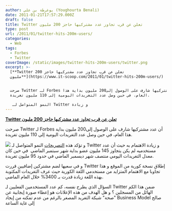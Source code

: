 ```yaml
---
author: يوغرطة بن علي (Youghourta Benali)
date: 2011-01-21T17:57:29.000Z
draft: false
title: Twitter تعلن عن قرب تجاوز عدد مشتركيها حاجز 200 مليون
type: post
url: /2011/01/twitter-hits-200m-users/
categories:
  - Web
tags:
  - Forbes
  - Twitter
coverImage: /static/images/twitter-hits-200m-users/twitter.png
excerpt: >-
  [**Twitter تعلن عن قرب تجاوز عدد مشتركيها حاجز 200
  مليون**](https://www.it-scoop.com/2011/01/twitter-hits-200m-users/)


  صرحت Twitter لـ Forbes أن عدد مشتركيها شارف على الوصول إلى200 مليون بداية هذا
  العام، في حين وصل عدد التغريدات اليومية إلى 110 مليون تغريدة.

   النمو المتواصل لـ Twitter و زيادة
---
```

[**Twitter تعلن عن قرب تجاوز عدد مشتركيها حاجز 200 مليون**](https://www.it-scoop.com/2011/01/twitter-hits-200m-users/)

صرحت Twitter لـ Forbes أن عدد مشتركيها شارف على الوصول إلى200 مليون بداية هذا العام، في حين وصل عدد التغريدات اليومية إلى 110 مليون تغريدة.

![](/static/images/twitter-hits-200m-users/twitter.png) و تؤكد هذه [التصريحات](http://blogs.forbes.com/oliverchiang/2011/01/19/twitter-hits-nearly-200m-users-110m-tweets-per-day-focuses-on-global-expansion/) النمو المتواصل لـ Twitter و زيادة الاهتمام به حيث أن عدد مستخدميه لم يكن يتجاوز 145 مليون عضو بداية شهر سبتمبر الماضي  في حين كان معدل التغريدات اليومي منتصف شهر ديسمبر الماضي في حدود 95 مليون تغريدة.

و في سعيها لضم مشتركين إضافيين قررت Twitter إطلاق نسخة كورية من الموقع و هذا تجاوبا مع الاهتمام المتزايد من مستخدمي اللغة الكورية حيث عرف التغريدات المكتوبة بهذه اللغة زيادة قدرت بـ 3400% خلال العام الماضي.

السؤال الذي يطرح نفسه، كم عدد المستخدمين الفعليين لـ Twitter ضمن هذا الكم الهائل من المسجلين ؟ و هل الهدف من هذه الإعلانات هو إعطاء صورة إيجابية عن "صحة" شبكة التغريد المصغر بالرغم من عدم تمكنه من إيجاد Business Model صالح إلى غاية الساعة
